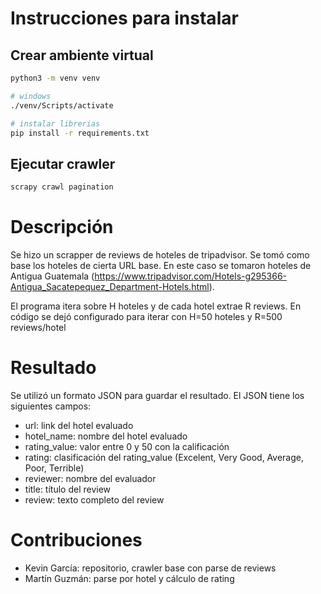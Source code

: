 
# Instrucciones para instalar

## Crear ambiente virtual

```bash
python3 -m venv venv

# windows
./venv/Scripts/activate

# instalar librerias
pip install -r requirements.txt
``` 

## Ejecutar crawler
```bash
scrapy crawl pagination
```

# Descripción
Se hizo un scrapper de reviews de hoteles de tripadvisor. Se tomó como base los hoteles de cierta URL base. En este caso se tomaron hoteles de Antigua Guatemala (https://www.tripadvisor.com/Hotels-g295366-Antigua_Sacatepequez_Department-Hotels.html).

El programa itera sobre H hoteles y de cada hotel extrae R reviews. En código se dejó configurado para iterar con H=50 hoteles y R=500 reviews/hotel  

# Resultado
Se utilizó un formato JSON para guardar el resultado. El JSON tiene los siguientes campos:
- url: link del hotel evaluado
- hotel_name: nombre del hotel evaluado
- rating_value: valor entre 0 y 50 con la calificación
- rating: clasificación del rating_value (Excelent, Very Good, Average, Poor, Terrible)
- reviewer: nombre del evaluador
- title: título del review
- review: texto completo del review

# Contribuciones
- Kevin García: repositorio, crawler base con parse de reviews
- Martín Guzmán: parse por hotel y cálculo de rating